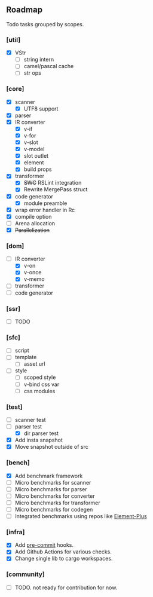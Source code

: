 ## Roadmap

Todo tasks grouped by scopes.

### [util]
- [x] VStr
    - [ ] string intern
    - [ ] camel/pascal cache
    - [ ] str ops
### [core]
- [x] scanner
    - [x] UTF8 support
- [x] parser
- [x] IR converter
    - [x] v-if
    - [x] v-for
    - [x] v-slot
    - [x] v-model
    - [x] slot outlet
    - [x] element
    - [x] build props
- [x] transformer
    - [x] ~~SWC~~ RSLint integration
    - [x] Rewrite MergePass struct
- [x] code generator
    - [x] module preamble
- [x] wrap error handler in Rc
- [x] compile option
- [ ] Arena allocation
- [x] ~~Parallelization~~
### [dom]
- [ ] IR converter
    - [x] v-on
    - [x] v-once
    - [x] v-memo
- [ ] transformer
- [ ] code generator
### [ssr]
- [ ] TODO
### [sfc]
- [ ] script
- [ ] template
    - [ ] asset url

- [ ] style
    - [ ] scoped style
    - [ ] v-bind css var
    - [ ] css modules
### [test]
- [ ] scanner test
- [ ] parser test
    - [x] dir parser test
- [x] Add insta snapshot
- [x] Move snapshot outside of src
### [bench]
- [x] Add benchmark framework
- [ ] Micro benchmarks for scanner
- [ ] Micro benchmarks for parser
- [ ] Micro benchmarks for converter
- [ ] Micro benchmarks for transformer
- [ ] Micro benchmarks for codegen
- [ ] Integrated benchmarks using repos like [Element-Plus](https://github.com/element-plus/element-plus)
### [infra]
- [x] Add [pre-commit](https://pre-commit.com/) hooks.
- [x] Add Github Actions for various checks.
- [x] Change single lib to cargo workspaces.
### [community]
- [ ] TODO. not ready for contribution for now.
